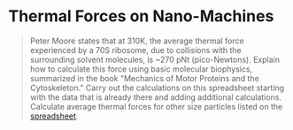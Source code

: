 # Thermal Forces on Nano-Machines #

> Peter Moore states that at 310K, the average thermal force experienced by a
> 70S ribosome, due to collisions with the surrounding solvent molecules, is
> ~270 pNt (pico-Newtons). Explain how to calculate this force using basic
> molecular biophysics, summarized in the book "Mechanics of Motor Proteins and
> the Cytoskeleton." Carry out the calculations on this spreadsheet starting
> with the data that is already there and adding additional calculations.
> Calculate average thermal forces for other size particles listed on the
> [spreadsheet](https://docs.google.com/spreadsheet/ccc?key=0AoEMT6hLl5eZdFZtemFSTWM0em9ZdU1LU2Y5c2FyQkE#gid=2).
